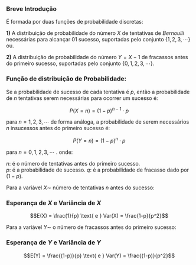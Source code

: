 ### Breve Introdução

É formada por duas funções de probabilidade discretas:

**1)** A distribuição de probabilidade do número $X$ de tentativas de *Bernoulli* necessárias para alcançar $01$ sucesso, suportadas pelo conjunto $\{ 1, 2, 3, \cdots \}$ ou.

**2)** A distribuição de probabilidade do número $Y = X − 1$ de fracassos antes do primeiro sucesso, suportadas pelo conjunto $\{ 0, 1, 2, 3, \cdots \}$.

### Função de distribuição de Probabilidade:

Se a probabilidade de sucesso de cada tentativa é $p$, então a probabilidade de $n$ tentativas serem necessárias para ocorrer um sucesso é:

$$P(X=n) = (1-p)^{n-1} \cdot p$$

para $n = 1,2,3, \cdots$ de forma análoga, a probabilidade de serem necessários $n$ insucessos antes do primeiro sucesso é:

$$P(Y = n) = (1-p)^n \cdot p$$

para $n = 0, 1, 2, 3, \cdots$ .
onde: 

$n$: é o número de tentativas antes do primeiro sucesso.  
$p$: é a probabilidade de sucesso.
$q$: é a probabilidade de fracasso dado por $(1-p)$.

Para a variável $X \sim$ número de tentativas $n$ antes do sucesso:

### Esperança de $X$ e Variância de $X$

$$E(X) = \frac{1}{p} \text{ e } Var(X) = \frac{1-p}{p^2}$$

Para a variável $Y \sim$ o número de fracassos antes do primeiro sucesso:

### Esperança de $Y$ e Variância de $Y$

$$E(Y) = \frac{(1-p)}{p} \text{ e } Var(Y) = \frac{(1-p)}{p^2}$$
